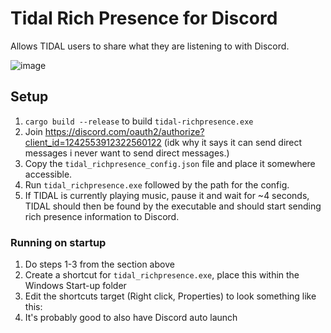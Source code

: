 # Tidal Rich Presence for Discord

Allows TIDAL users to share what they are listening to with Discord.

![image](https://github.com/user-attachments/assets/77fafb97-d6cc-4840-98a5-7aee5538f7ce)

## Setup

1. `cargo build --release` to build `tidal-richpresence.exe`
2. Join https://discord.com/oauth2/authorize?client_id=1242553912322560122 (idk why it says it can send direct messages i never want to send direct messages.)
3. Copy the `tidal_richpresence_config.json` file and place it somewhere accessible.
4. Run `tidal_richpresence.exe` followed by the path for the config.
5. If TIDAL is currently playing music, pause it and wait for ~4 seconds, TIDAL should 
then be found by the executable and should start sending rich presence information to 
Discord.

### Running on startup

1. Do steps 1-3 from the section above
2. Create a shortcut for `tidal_richpresence.exe`, place this within the Windows 
Start-up folder
3. Edit the shortcuts target (Right click, Properties) to look something like this:
<PATH WHERE EXE LIVES> <PATH TO tidal_richpresence.exe>
4. It's probably good to also have Discord auto launch
